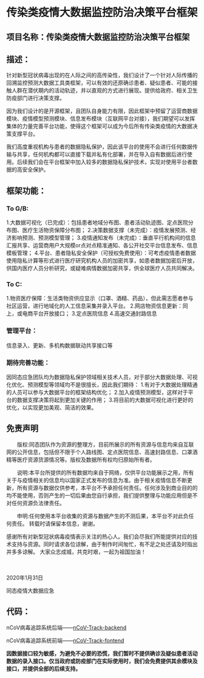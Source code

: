 # 传染类疫情大数据监控防治决策平台框架

## 项目名称：传染类疫情大数据监控防治决策平台框架

## 描述：

​		针对新型冠状病毒出现的在人际之间的高传染性，我们设计了一个针对人际传播的回溯监控预测大数据工具类框架，可以有效的还原确诊患者、疑似患者、可能的接触人群在潜伏期内的活动轨迹，并以直观的方式进行展现。提供给政府、相关卫生防疫部门进行决策支撑。



​		因为我们设计的是开源框架，且团队自身能力有限，因此框架中预留了运营商数据模块、疫情模型预测模块、信息发布模块（互联网平台对接），我们期望可以发挥集体的力量完善平台功能，使得这个框架可以成为今后所有传染类疫情的大数据决策支撑平台。



​		我们高度重视机构与患者的数据隐私保护，因此该平台的使用不会进行任何数据传输与共享，任何机构都可以直接下载并私有化部署，并在导入自有数据后进行使用。后续我们会在平台框架中加入较多的数据隐私保护技术，实现对使用平台者数据的高安全保护。

## 框架功能：

### To G/B:

1.大数据可视化（已完成）：包括患者地域分布图、患者活动轨迹图、定点医院分布图、医疗生活物资保障分布图；
2.决策数据支撑（未完成）：疫情发展预测、经济影响预测、预测模型管理；
3.疫情通知发布（未完成）：垂直平行机构间的信息汇报共享、运营商用户大规模or点对点精准通知、各公开社交平台信息发布、信息模板管理；
4.平台、患者隐私安全保护（可授权免费使用）：可考虑疫情患者数据使用隐私计算等形式进行医疗研究机构人员的加密共享，如患者数据加密后开放，供国内医疗人员分析研究，或疑难病情数据加密共享，供全球医疗人员共同解决。

### To C:

1.物资医疗保障：生活类物资供应显示（口罩、酒精、药品），但此需志愿者参与社区运营，进行地域化的人工信息采集并录入平台。
2.网店物资信息更新：同上，或电商平台开放接口；
3.定点医院信息
4.高速交通封路信息

### 管理平台：

信息录入、更新、多机构数据联动共享接口等

### 期待完善功能：

因同态应急团队均为数据隐私保护领域相关技术人员，对于部分大数据处理、可视化优化、预测模型等领域均不是很擅长，因此我们期待：
1.有对于大数据处理精通的人员可以参与大数据平台的框架结构优化；
2.加入疫情预测模型，这样对于平台的数据支撑决策将起到更加关键的作用；
3.将目前的大数据可视化进行更好的优化，以实现更加美观、简洁的效果。

## 免责声明

　　版权:同态团队作为资源的整理方，目前所展示的所有资源与信息均来自互联网的公开信息，包括但不限于个人路线图、定点医院信息、高速封路信息、口罩酒精等医疗资源货源情况等。版权及数据所有权均归原始所有者。

　　说明:本平台所提供的所有数据均来自于网络，仅供平台功能展示之用，所有关于与疫情相关的信息均以国家正式发布的信息为准。由于相关疫情信息不断更新，所有资源与数据仅供参考，本平台不予承担任何责任。任何涉及到商业目的的均不能使用，否则产生的一切后果由您自行承担，我们提供整理与功能应用但是不对任何资源负法律责任。

　　申明:任何使用本平台收集的资源与数据产生的不测后果，本平台不对此负任何责任。 转载时请保留本信息，谢谢。

​		感谢所有对新型冠状病毒疫情表示关注的热心人。我们会尽我们所能提供对应的技术支持与资源。同时请求各位谅解，由于制作时间匆忙，有不足之处还请及时指出并多多谅解。
大家众志成城，共克时艰，一起为祖国加油！


　　

2020年1月31日

同态疫情大数据应急



## 代码：

nCoV病毒追踪系统后端——[nCoV-Track-backend](https://github.com/ttaigithub/nCoV-track/tree/master/nCoV-Track-backend)

nCoV病毒追踪系统前端——[nCoV-Track-fontend](https://github.com/ttaigithub/nCoV-track/tree/master/nCoV-Track-fontend)



​		**因数据接口较为敏感，为避免不必要的恐慌，我们暂时不提供确诊及疑似患者活动数据的录入接口。仅当政府或防疫部门在实际使用时，我们会免费提供其余模块及接口，并提供全部的后续支持。**